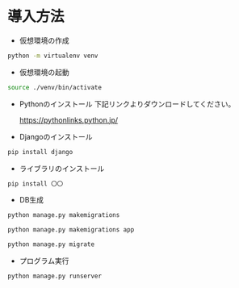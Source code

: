 導入方法
==========

* 仮想環境の作成
```bash
python -m virtualenv venv
```


* 仮想環境の起動
```bash
source ./venv/bin/activate
```


* Pythonのインストール
下記リンクよりダウンロードしてください。

  https://pythonlinks.python.jp/



* Djangoのインストール
```bash
pip install django
```


* ライブラリのインストール
```bash
pip install 〇〇
```


* DB生成
```bash
python manage.py makemigrations
```
```bash
python manage.py makemigrations app
```
```bash
python manage.py migrate
```


* プログラム実行
```bash
python manage.py runserver
```






